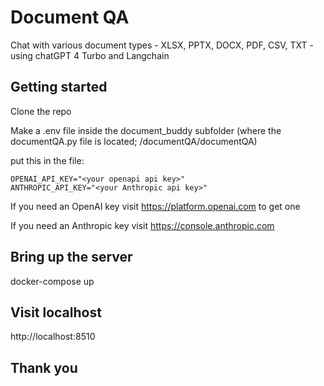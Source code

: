 # Document QA
Chat with various document types - XLSX, PPTX, DOCX, PDF, CSV, TXT - using chatGPT 4 Turbo and Langchain

## Getting started

Clone the repo

Make a .env file inside the document_buddy subfolder (where the documentQA.py file is located; /documentQA/documentQA)

put this in the file:

```console
OPENAI_API_KEY="<your openapi api key>"
ANTHROPIC_API_KEY="<your Anthropic api key>"
```

If you need an OpenAI key visit https://platform.openai.com to get one

If you need an Anthropic key visit https://console.anthropic.com

## Bring up the server
docker-compose up 

## Visit localhost
http://localhost:8510

## Thank you